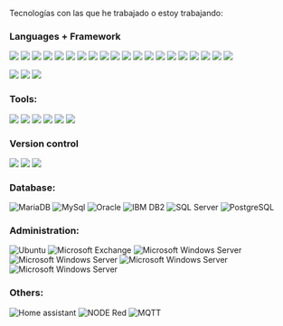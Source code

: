 Tecnologías con las que he trabajado o estoy trabajando:

<h3>Languages + Framework</h3>
<p>
    <img src="https://img.shields.io/badge/-Spring-6DB33F?style=flat&logo=spring&logoColor=white">  
    <img src="https://img.shields.io/badge/-Spring Boot-6DB33F?style=flat&logo=springboot&logoColor=white">
    <img src="https://img.shields.io/badge/-Spring Security-6DB33F?style=flat&logo=springsecurity&logoColor=white">
    <img src="https://img.shields.io/badge/-Liferay-1e81b0?style=flat&logo=liferay&logoColor=white">

  <img src="https://img.shields.io/badge/-JUnit 5-3178C6?style=flat&logo=junit5&logoColor=white">
  <img src="https://img.shields.io/badge/-Mockito-3178C6?style=flat&logo=mockito&logoColor=white">
  <img src="https://img.shields.io/badge/-Apache Maven-C71A36?style=flat&logo=apachemaven&logoColor=white">

  <img src="https://img.shields.io/badge/-OpenApi-6BA539?style=flat&logo=openapiinitiative&logoColor=white">
  <img src="https://img.shields.io/badge/-Swagger-85EA2D?style=flat&logo=swagger&logoColor=white">
  <img src="https://img.shields.io/badge/-SonarQube-E10098?style=flat&logo=sonarqube&logoColor=white">
  <img src="https://img.shields.io/badge/-SonarLint-E10098?style=flat&logo=sonarlint&logoColor=white">
  <img src="https://img.shields.io/badge/-Jenkins-E10098?style=flat&logo=jenkins&logoColor=white">
  <img src="https://img.shields.io/badge/-IBM Business Process Manager-E10098?style=flat&logo=ibmbpm&logoColor=white">

  <img src="https://img.shields.io/badge/-PHP-339933?style=flat&logo=php&logoColor=white">
  <img src="https://img.shields.io/badge/-ASP NET-512BD4?style=flat&logo=.net&logoColor=white">
  <img src="https://img.shields.io/badge/-C Shart-239120?style=flat&logo=csharp&logoColor=white">
  <img src="https://img.shields.io/badge/-Javascript-3178C6?style=flat&logo=javascript&logoColor=white">
  <img src="https://img.shields.io/badge/-TypeScript-3178C6?style=flat&logo=typescript&logoColor=white">
  <img src="https://img.shields.io/badge/-JQuery-0769AD?style=flat&logo=jquery&logoColor=white">
  <img src="https://img.shields.io/badge/-CSS3-1572B6?style=flat&logo=css3&logoColor=white">
</p>

<p>
  <img src="https://img.shields.io/badge/-Docker-2496ED?style=flat&logo=docker&logoColor=white">
  <img src="https://img.shields.io/badge/-Kubernetes-326CE5?style=flat&logo=kubernetes&logoColor=white">
  <img src="https://img.shields.io/badge/-Apache Poi-D22128?style=flat&logo=apache&logoColor=white">
</p>


<h3>Tools:</h3>
<p>
  <img src="https://img.shields.io/badge/-Eclipse-2C2255?style=flat&logo=eclipse&logoColor=white">
  <img src="https://img.shields.io/badge/-IntellIJ IDEA-000000?style=flat&logo=IntelliJ+IDEA&logoColor=white">
  <img src="https://img.shields.io/badge/-Visual Studio-5C2D91?style=flat&logo=visualstudio&logoColor=white">
  <img src="https://img.shields.io/badge/-Visual Studio Code-007ACC?style=flat&logo=visualstudiocode&logoColor=white">
  <img src="https://img.shields.io/badge/-Enterprise Arquitect-E10098?style=flat&logo=enterprise+arquitect&logoColor=white">
  <img src="https://img.shields.io/badge/-Magic Draw-3178C6?style=flat&logo=magic+draw&logoColor=white">
</p>

<h3>Version control</h3>
<p>
  <img src="https://img.shields.io/badge/-Git-F05032?style=flat&logo=git&logoColor=white">
  <img src="https://img.shields.io/badge/-GitHub-181717?style=flat&logo=github&logoColor=white">
  <img src="https://img.shields.io/badge/-Apache Subversion-809CC9?style=flat&logo=subversion&logoColor=white">
</p>

<h3>Database:</h3>
<p>
   <img src="https://img.shields.io/badge/-MariaDB-47A248?style=flat&logo=mariadb&logoColor=white" alt="MariaDB" title="MariaDB">
   <img src="https://img.shields.io/badge/-MySQL-4479A11?style=flat&logo=mysql&logoColor=white" alt="MySql">
   <img src="https://img.shields.io/badge/-Oracle-F80000?style=flat&logo=oracle&logoColor=white" alt="Oracle">
   <img src="https://img.shields.io/badge/-DB2-47A248?style=flat&logo=ibm&logoColor=white" alt="IBM DB2">
   <img src="https://img.shields.io/badge/-SQL Server-CC2927?style=flat&logo=microsoftsqlserver&logoColor=white" alt="SQL Server">
    <img src="https://img.shields.io/badge/-PostgreSQL-4169E1?style=flat-square&amp;logo=PostgreSQL&amp;logoColor=white" alt="PostgreSQL">
</p>

<h3>Administration:</h3>
<p>
<img src="https://img.shields.io/badge/-Ubuntu-E95420?style=flat&logo=ubuntu&logoColor=white" alt="Ubuntu" title="Ubuntu">
<img src="https://img.shields.io/badge/-Microsoft Exchange-0078D4?style=flat&logo=microsoftexchange&logoColor=white" alt="Microsoft Exchange" title="Microsoft Exchange">
<img src="https://img.shields.io/badge/-Microsoft Windows Server-5E5E5E?style=flat&logo=microsoft&logoColor=white" alt="Microsoft Windows Server" title="Microsoft Windows Server">
 <img src="https://img.shields.io/badge/-Internet Information Server-5E5E5E?style=flat&logo=microsoft&logoColor=white" alt="Microsoft Windows Server" title="Microsoft Windows Server">
  <img src="https://img.shields.io/badge/-Apache-D22128?style=flat&logo=apache&logoColor=white" alt="Microsoft Windows Server" title="Microsoft Windows Server">
  <img src="https://img.shields.io/badge/-Apache Tomcat-F8DC75?style=flat&logo=apachetomcat&logoColor=black" alt="Microsoft Windows Server" title="Microsoft Windows Server">
</p>

<h3>Others:</h3>
<p>
<img src="https://img.shields.io/badge/-Home assistant-41BDF5?style=flat&logo=homeassistant&logoColor=white" alt="Home assistant" title="Home assistant">
<img src="https://img.shields.io/badge/-Node Red-8F0000?style=flat&logo=nodered&logoColor=white" alt="NODE Red" title="NODE Red">
<img src="https://img.shields.io/badge/-MQTT-660066?style=flat&logo=mqtt&logoColor=white" alt="MQTT" title="MQTT">
</p>
